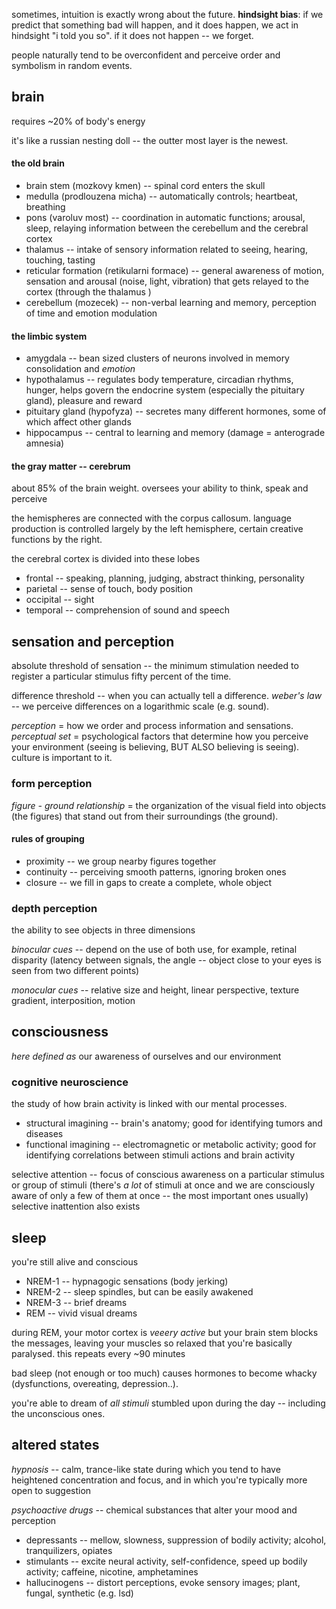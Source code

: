 sometimes, intuition is exactly wrong about the future. __hindsight bias__:
if we predict that something bad will happen, and it does happen, we act in
hindsight "i told you so". if it does not happen -- we forget.

people naturally tend to be overconfident and perceive order and symbolism
in random events.

## brain

requires ~20% of body's energy

it's like a russian nesting doll -- the outter most layer is the newest.

#### the old brain

* brain stem (mozkovy kmen) -- spinal cord enters the skull
* medulla (prodlouzena micha) -- automatically controls; heartbeat, breathing
* pons (varoluv most) -- coordination in automatic functions; arousal, sleep, relaying information between the cerebellum and the cerebral cortex
* thalamus -- intake of sensory information related to seeing, hearing, touching, tasting
* reticular formation (retikularni formace) -- general awareness of motion, sensation and arousal (noise, light, vibration) that gets relayed to the cortex (through the thalamus )
* cerebellum (mozecek) -- non-verbal learning and memory, perception of time and emotion modulation

#### the limbic system

* amygdala -- bean sized clusters of neurons involved in memory consolidation and _emotion_
* hypothalamus -- regulates body temperature, circadian rhythms, hunger, helps govern the endocrine system (especially the pituitary gland), pleasure and reward
* pituitary gland (hypofyza) -- secretes many different hormones, some of which affect other glands
* hippocampus -- central to learning and memory (damage = anterograde amnesia)

#### the gray matter -- cerebrum

about 85% of the brain weight. oversees your ability to think, speak and perceive

the hemispheres are connected with the corpus callosum. language production is
controlled largely by the left hemisphere, certain creative functions by the right.

the cerebral cortex is divided into these lobes
* frontal -- speaking, planning, judging, abstract thinking, personality
* parietal -- sense of touch, body position
* occipital -- sight
* temporal -- comprehension of sound and speech


## sensation and perception

absolute threshold of sensation -- the minimum stimulation needed to register
a particular stimulus fifty percent of the time.

difference threshold -- when you can actually tell a difference.
_weber's law_ -- we perceive differences on a logarithmic scale (e.g. sound).

_perception_ = how we order and process information and sensations.  
_perceptual set_ = psychological factors that determine how you perceive your environment (seeing is believing, BUT ALSO believing is seeing). culture is important to it.

### form perception

_figure - ground relationship_ = the organization of the visual field into objects
(the figures) that stand out from their surroundings (the ground).

#### rules of grouping

* proximity -- we group nearby figures together 
* continuity -- perceiving smooth patterns, ignoring broken ones
* closure -- we fill in gaps to create a complete, whole object

### depth perception

the ability to see objects in three dimensions

_binocular cues_ -- depend on the use of both use, for example, retinal disparity
(latency between signals, the angle -- object close to your eyes is seen from two different points)

_monocular cues_ -- relative size and height, linear perspective, texture gradient, interposition, motion

## consciousness

_here defined as_ our awareness of ourselves and our environment

### cognitive neuroscience 

the study of how brain activity is linked with our mental processes.

* structural imagining -- brain's anatomy; good for identifying tumors and diseases
* functional imagining -- electromagnetic or metabolic activity; good for identifying correlations between stimuli actions and brain activity

selective attention -- focus of conscious awareness on a particular stimulus or group of stimuli
(there's *a lot* of stimuli at once and we are consciously aware of only a few
of them at once -- the most important ones usually)  
selective inattention also exists

## sleep

you're still alive and conscious

* NREM-1 -- hypnagogic sensations (body jerking)
* NREM-2 -- sleep spindles, but can be easily awakened
* NREM-3 -- brief dreams
* REM -- vivid visual dreams

during REM, your motor cortex is *veeery active* but your brain stem blocks the
messages, leaving your muscles so relaxed that you're basically paralysed.
this repeats every ~90 minutes

bad sleep (not enough or too much) causes hormones to become whacky (dysfunctions,
overeating, depression..).

you're able to dream of *all stimuli* stumbled upon during the day -- including
the unconscious ones.

## altered states

_hypnosis_ -- calm, trance-like state during which you tend to have heightened concentration
and focus, and in which you're typically more open to suggestion

_psychoactive drugs_ -- chemical substances that alter your mood and perception

* depressants -- mellow, slowness, suppression of bodily activity; alcohol, tranquilizers, opiates
* stimulants -- excite neural activity, self-confidence, speed up bodily activity; caffeine, nicotine, amphetamines
* hallucinogens -- distort perceptions, evoke sensory images; plant, fungal, synthetic (e.g. lsd)
